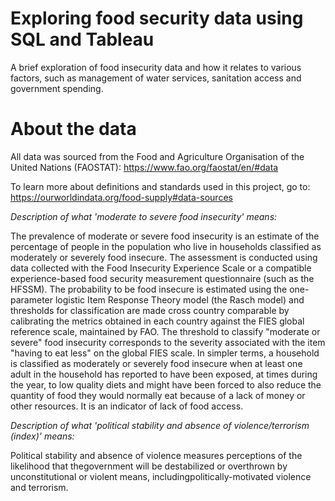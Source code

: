 # Exploring food security data using SQL and Tableau
A brief exploration of food insecurity data and how it relates to various factors, such as management of water services, sanitation access and government spending.

# About the data
All data was sourced from the Food and Agriculture Organisation of the United Nations (FAOSTAT):
https://www.fao.org/faostat/en/#data

To learn more about definitions and standards used in this project, go to:
https://ourworldindata.org/food-supply#data-sources

*Description of what 'moderate to severe food insecurity' means:*

The prevalence of moderate or severe food insecurity is an estimate of the percentage of people in the population who live in households classified as moderately or severely food insecure. The assessment is conducted using data collected with the Food Insecurity Experience Scale or a compatible experience-based food security measurement questionnaire (such as the HFSSM). The probability to be food insecure is estimated using the one-parameter logistic Item Response Theory model (the Rasch model) and thresholds for classification are made cross country comparable by calibrating the metrics obtained in each country against the FIES global reference scale, maintained by FAO. The threshold to classify "moderate or severe" food insecurity corresponds to the severity associated with the item "having to eat less" on the global FIES scale. In simpler terms, a household is classified as moderately or severely food insecure when at least one adult in the household has reported to have been exposed, at times during the year, to low quality diets and might have been forced to also reduce the quantity of food they would normally eat because of a lack of money or other resources. It is an indicator of lack of food access.


*Description of what 'political stability and absence of violence/terrorism (index)' means:*

Political stability and absence of violence measures perceptions of the likelihood that thegovernment will be destabilized or overthrown by unconstitutional or violent means, includingpolitically-motivated violence and terrorism.


